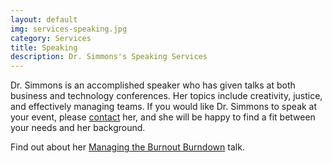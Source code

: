 ```yaml
---
layout: default
img: services-speaking.jpg
category: Services
title: Speaking
description: Dr. Simmons's Speaking Services
---
```

Dr. Simmons is an accomplished speaker who has given talks at both business and technology conferences. Her topics include creativity, justice, and effectively managing teams. If you would like Dr. Simmons to speak at your event, please [contact](https://aneikasimmons.com/#contact) her, and she will be happy to find a fit between your needs and her background.

Find out about her [Managing the Burnout Burndown](https://anjuansimmons.com/talks/managing-the-burnout-burndown/) talk.
